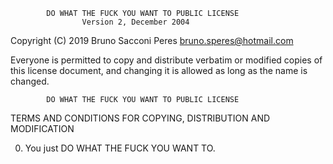             DO WHAT THE FUCK YOU WANT TO PUBLIC LICENSE
                    Version 2, December 2004

 Copyright (C) 2019 Bruno Sacconi Peres <bruno.speres@hotmail.com>

 Everyone is permitted to copy and distribute verbatim or modified
 copies of this license document, and changing it is allowed as long
 as the name is changed.

            DO WHAT THE FUCK YOU WANT TO PUBLIC LICENSE
   TERMS AND CONDITIONS FOR COPYING, DISTRIBUTION AND MODIFICATION

  0. You just DO WHAT THE FUCK YOU WANT TO.
